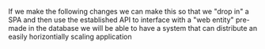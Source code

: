If we make the following changes we can make this so that we "drop in" a SPA and then
use the established API to interface with a "web entity" pre-made in the database we
will be able to have a system that can distribute an easily horizontially scaling application
